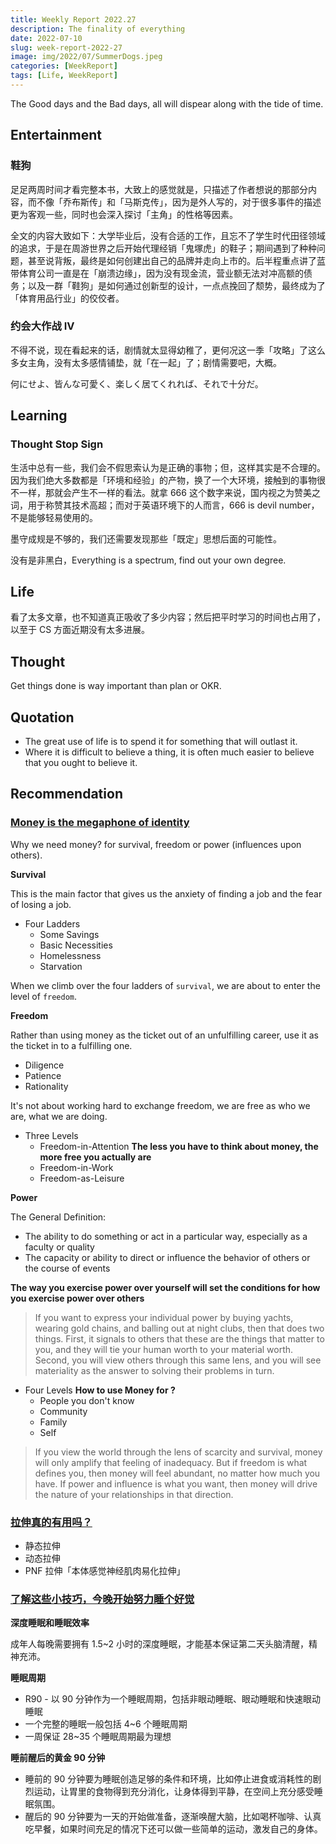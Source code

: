 ```yaml
---
title: Weekly Report 2022.27
description: The finality of everything
date: 2022-07-10
slug: week-report-2022-27
image: img/2022/07/SummerDogs.jpeg
categories: [WeekReport]
tags: [Life, WeekReport]
---
```


The Good days and the Bad days, all will dispear along with the tide of time.

## Entertainment

### 鞋狗

足足两周时间才看完整本书，大致上的感觉就是，只描述了作者想说的那部分内容，而不像「乔布斯传」和「马斯克传」，因为是外人写的，对于很多事件的描述更为客观一些，同时也会深入探讨「主角」的性格等因素。

全文的内容大致如下：大学毕业后，没有合适的工作，且忘不了学生时代田径领域的追求，于是在周游世界之后开始代理经销「鬼塚虎」的鞋子；期间遇到了种种问题，甚至说背叛，最终是如何创建出自己的品牌并走向上市的。后半程重点讲了蓝带体育公司一直是在「崩溃边缘」，因为没有现金流，营业额无法对冲高额的债务；以及一群「鞋狗」是如何通过创新型的设计，一点点挽回了颓势，最终成为了「体育用品行业」的佼佼者。

### 约会大作战 IV

不得不说，现在看起来的话，剧情就太显得幼稚了，更何况这一季「攻略」了这么多女主角，没有太多感情铺垫，就「在一起」了；剧情需要吧，大概。

何にせよ、皆んな可愛く、楽しく居てくれれば、それで十分だ。

## Learning

### Thought Stop Sign

生活中总有一些，我们会不假思索认为是正确的事物；但，这样其实是不合理的。因为我们绝大多数都是「环境和经验」的产物，换了一个大环境，接触到的事物很不一样，那就会产生不一样的看法。就拿 666 这个数字来说，国内视之为赞美之词，用于称赞其技术高超；而对于英语环境下的人而言，666 is devil number，不是能够轻易使用的。

墨守成规是不够的，我们还需要发现那些「既定」思想后面的可能性。

没有是非黑白，Everything is a spectrum, find out your own degree.

## Life

看了太多文章，也不知道真正吸收了多少内容；然后把平时学习的时间也占用了，以至于 CS 方面近期没有太多进展。

## Thought

Get things done is way important than plan or OKR.

## Quotation

- The great use of life is to spend it for something that will outlast it.
- Where it is difficult to believe a thing, it is often much easier to believe that you ought to believe it.

## Recommendation

### [Money is the megaphone of identity](https://moretothat.com/money/)

Why we need money? for survival, freedom or power (influences upon others).

**Survival**

This is the main factor that gives us the anxiety of finding a job and the fear of losing a job.

- Four Ladders
  - Some Savings
  - Basic Necessities
  - Homelessness
  - Starvation

When we climb over the four ladders of `survival`, we are about to enter the level of `freedom`.

**Freedom**

Rather than using money as the ticket out of an unfulfilling career, use it as the ticket in to a fulfilling one.

- Diligence
- Patience
- Rationality

It's not about working hard to exchange freedom, we are free as who we are, what we are doing.

- Three Levels
  - Freedom-in-Attention **The less you have to think about money, the more free you actually are**
  - Freedom-in-Work
  - Freedom-as-Leisure

**Power**

The General Definition:

- The ability to do something or act in a particular way, especially as a faculty or quality
- The capacity or ability to direct or influence the behavior of others or the course of events

**The way you exercise power over yourself will set the conditions for how you exercise power over others**

> If you want to express your individual power by buying yachts, wearing gold chains, and balling out at night clubs, then that does two things. First, it signals to others that these are the things that matter to you, and they will tie your human worth to your material worth. Second, you will view others through this same lens, and you will see materiality as the answer to solving their problems in turn.

- Four Levels **How to use Money for ?**
  - People you don't know
  - Community
  - Family
  - Self

> If you view the world through the lens of scarcity and survival, money will only amplify that feeling of inadequacy. But if freedom is what defines you, then money will feel abundant, no matter how much you have. If power and influence is what you want, then money will drive the nature of your relationships in that direction.

### [拉伸真的有用吗？](https://sspai.com/post/74069)

- 静态拉伸
- 动态拉伸
- PNF 拉伸「本体感觉神经肌肉易化拉伸」

### [了解这些小技巧，今晚开始努力睡个好觉](https://sspai.com/post/66861)

**深度睡眠和睡眠效率**

成年人每晚需要拥有 1.5~2 小时的深度睡眠，才能基本保证第二天头脑清醒，精神充沛。

**睡眠周期**

- R90 - 以 90 分钟作为一个睡眠周期，包括非眼动睡眠、眼动睡眠和快速眼动睡眠
- 一个完整的睡眠一般包括 4~6 个睡眠周期
- 一周保证 28~35 个睡眠周期最为理想

**睡前醒后的黄金 90 分钟**

- 睡前的 90 分钟要为睡眠创造足够的条件和环境，比如停止进食或消耗性的剧烈运动，让胃里的食物得到充分消化，让身体得到平静，在空间上充分感受睡眠氛围。
- 醒后的 90 分钟要为一天的开始做准备，逐渐唤醒大脑，比如喝杯咖啡、认真吃早餐，如果时间充足的情况下还可以做一些简单的运动，激发自己的身体。

